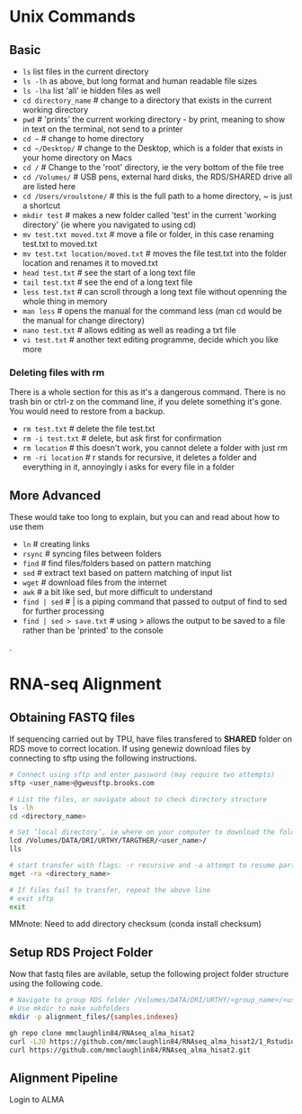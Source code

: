 # Unix Commands
## Basic

* `ls` list files in the current directory
* `ls -lh` as above, but long format and human readable file sizes
* `ls -lha` list 'all' ie hidden files as well
* `cd directory_name` # change to a directory that exists in the current working directory
* `pwd` # 'prints' the current working directory - by print, meaning to show in text on the terminal, not send to a printer
* `cd ~` # change to home directory
* `cd ~/Desktop/` # change to the Desktop, which is a folder that exists in your home directory on Macs
* `cd /` # Change to the 'root' directory, ie the very bottom of the file tree
* `cd /Volumes/` # USB pens, external hard disks, the RDS/SHARED drive all are listed here
* `cd /Users/vroulstone/` # this is the full path to a home directory, ~ is just a shortcut
* `mkdir test` # makes a new folder called 'test' in the current 'working directory' (ie where you navigated to using cd)
* `mv test.txt moved.txt` # move a file or folder, in this case renaming test.txt to moved.txt
* `mv test.txt location/moved.txt` # moves the file test.txt into the folder location and renames it to moved.txt
* `head test.txt` # see the start of a long text file
* `tail test.txt` # see the end of a long text file
* `less test.txt` # can scroll through a long text file without openning the whole thing in memory
* `man less` # opens the manual for the command less (man cd would be the manual for change directory)
* `nano test.txt` # allows editing as well as reading a txt file
* `vi test.txt` # another text editing programme, decide which you like more

### Deleting files with rm
There is a whole section for this as it's a dangerous command. There is no trash bin or ctrl-z on the command line, if you delete something it's gone. You would need to restore from a backup.

* `rm test.txt` # delete the file test.txt
* `rm -i test.txt` # delete, but ask first for confirmation
* `rm location` # this doesn't work, you cannot delete a folder with just rm
* `rm -ri location` # r stands for recursive, it deletes a folder and everything in it, annoyingly i asks for every file in a folder


## More Advanced

These would take too long to explain, but you can and read about how to use them

* `ln` # creating links
* `rsync` # syncing files between folders
* `find` # find files/folders based on pattern matching
* `sed` # extract text based on pattern matching of input list
* `wget` # download files from the internet
* `awk` # a bit like sed, but more difficult to understand
* `find | sed` # | is a piping command that passed to output of find to sed for further processing
* `find | sed > save.txt` # using > allows the output to be saved to a file rather than be 'printed' to the console

.

# RNA-seq Alignment

## Obtaining FASTQ files


If sequencing carried out by TPU, have files transfered to **SHARED** folder on RDS move to correct location. If using genewiz download files by connecting to sftp using the following instructions.

```sh
# Connect using sftp and enter password (may require two attempts)
sftp <user_name>@gweusftp.brooks.com

# List the files, or navigate about to check directory structure
ls -lh
cd <directory_name>

# Set ‘local directory’, ie where on your computer to download the folder to - Use lls to confirm location is as expected
lcd /Volumes/DATA/DRI/URTHY/TARGTHER/<user_name>/
lls

# start transfer with flags: -r recursive and -a attempt to resume partial transfers of existing files 
mget -ra <directory_name>

# If files fail to transfer, repeat the above line
# exit sftp
exit

```
MMnote: Need to add directory checksum (conda install checksum)

## Setup RDS Project Folder

Now that fastq files are avilable, setup the following project folder structure using the following code.

```sh
# Navigate to group RDS folder /Volumes/DATA/DRI/URTHY/<group_name>/<user_name>/
# Use mkdir to make subfolders
mkdir -p alignment_files/{samples,indexes}

gh repo clone mmclaughlin84/RNAseq_alma_hisat2
curl -LJO https://github.com/mmclaughlin84/RNAseq_alma_hisat2/1_Rstudio_rename.R
curl https://github.com/mmclaughlin84/RNAseq_alma_hisat2.git
```

## Alignment Pipeline

Login to ALMA













